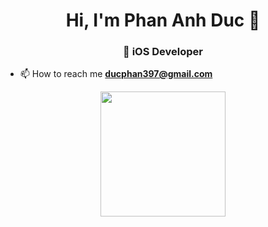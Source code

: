 <h1 align="center"> Hi, I'm Phan Anh Duc 👋 </h1>
<h3 align="center">🌱 iOS Developer </h3>

- 📫 How to reach me **ducphan397@gmail.com**

<p align="center">
  <a href="https://github.com/anuraghazra/github-readme-stats">
    <img height=200 align="center" src="https://github-readme-stats.vercel.app/api/wakatime?username=ducphan397&show_icons=true&locale=en&layout=compact&langs_count=10&count_private=true" />
  </a>
</p>

<!--
**hanngoc1406/hanngoc1406** is a ✨ _special_ ✨ repository because its `README.md` (this file) appears on your GitHub profile.

Here are some ideas to get you started:

- 🔭 I’m currently working on ...
- 🌱 I’m currently learning ...
- 👯 I’m looking to collaborate on ...
- 🤔 I’m looking for help with ...
- 💬 Ask me about ...
- 📫 How to reach me: ...
- 😄 Pronouns: ...
- ⚡ Fun fact: ...
-->
